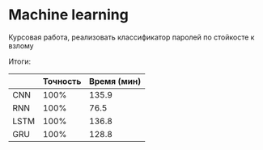 # Machine learning

Курсовая работа, реализовать классификатор паролей по стойкосте к взлому

Итоги:
                        
|      | Точность | Время (мин) |
|------|----------|-------------|
| CNN  |   100%   |     135.9   |
| RNN  |   100%   |    76.5     |
| LSTM |   100%   |    136.8    |
| GRU  |   100%   |    128.8    |
